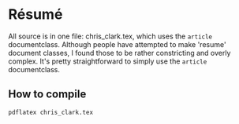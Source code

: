 Résumé
======

All source is in one file: chris_clark.tex, which uses the `article`
documentclass. Although people have attempted to make 'resume' document classes,
I found those to be rather constricting and overly complex. It's pretty
straightforward to simply use the `article` documentclass.

How to compile
--------------

`pdflatex chris_clark.tex`